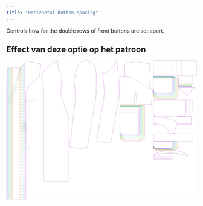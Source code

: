 ```yaml
---
title: "Horizontal button spacing"
---
```


Controls how far the double rows of front buttons are set apart.

## Effect van deze optie op het patroon

![This image shows the effect of this option by superimposing several variants that have a different value for this option](carlita_buttonspacinghorizontal_sample.svg "Effect of this option on the pattern")
